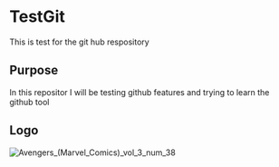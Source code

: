 # TestGit
This is test for the git hub respository

## Purpose
In this repositor I will be testing github features and trying to learn the github tool

## Logo
![Avengers_(Marvel_Comics)_vol_3_num_38](https://user-images.githubusercontent.com/20939830/187093529-02252228-a873-4e0b-909d-d286a0081d1d.jpeg)
